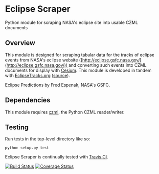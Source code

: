 # Eclipse Scraper

Python module for scraping NASA's eclipse site into usable CZML documents

## Overview

This module is designed for scraping tabular data for the tracks of eclipse events from NASA's eclipse website ([http://eclipse.gsfc.nasa.gov/](http://eclipse.gsfc.nasa.gov/)) and converting such events into CZML documents for display with [Cesium](https://github.com/AnalyticalGraphicsInc/cesium). This module is developed in tandem with [EclipseTracks.org](http://eclipsetracks.org) ([source](https://github.com/Frencil/eclipsetracks)).

Eclipse Predictions by Fred Espenak, NASA's GSFC.

## Dependencies

This module requires [czml](https://github.com/cleder/czml), the Python CZML reader/writer.

## Testing

Run tests in the top-level directory like so:

```
python setup.py test
```

Eclipse Scraper is continually tested with [Travis CI](https://travis-ci.org/Frencil/eclipsescraper).

[![Build Status](https://api.travis-ci.org/Frencil/eclipsescraper.png)](https://travis-ci.org/Frencil/eclipsescraper)
[![Coverage Status](https://coveralls.io/repos/Frencil/eclipsescraper/badge.svg?branch=master)](https://coveralls.io/r/Frencil/eclipsescraper?branch=master)
